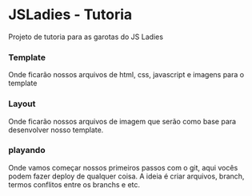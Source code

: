 # JSLadies - Tutoria
Projeto de tutoria para as garotas do JS Ladies

### Template
Onde ficarão nossos arquivos de html, css, javascript e imagens para o template

### Layout
Onde ficarão nossos arquivos de imagem que serão como base para desenvolver nosso template.

### playando
Onde vamos começar nossos primeiros passos com o git, aqui vocês podem fazer deploy de qualquer coisa.
A ideia é criar arquivos, branch, termos conflitos entre os branchs e etc.